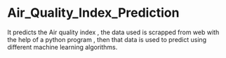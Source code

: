 # Air_Quality_Index_Prediction
It predicts the Air quality index , the data used is scrapped from web with the help of a python program , then that data is used to predict using different machine learning algorithms. 
